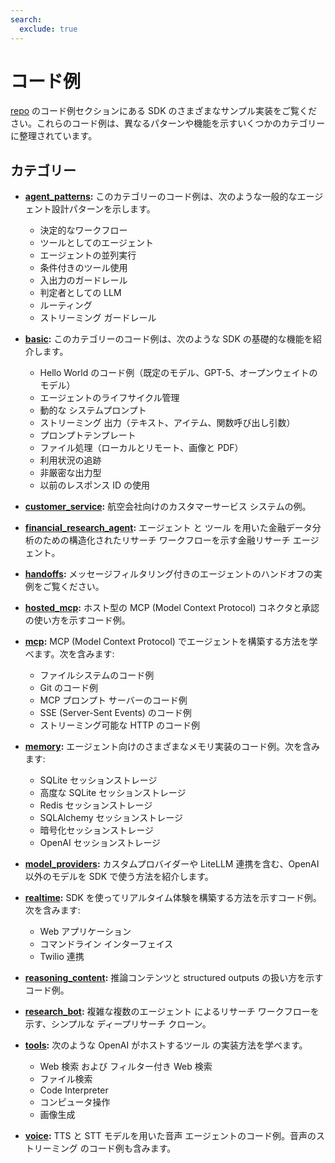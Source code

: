 ```yaml
---
search:
  exclude: true
---
```

# コード例

[repo](https://github.com/openai/openai-agents-python/tree/main/examples) のコード例セクションにある SDK のさまざまなサンプル実装をご覧ください。これらのコード例は、異なるパターンや機能を示すいくつかのカテゴリーに整理されています。

## カテゴリー

- **[agent_patterns](https://github.com/openai/openai-agents-python/tree/main/examples/agent_patterns):**
  このカテゴリーのコード例は、次のような一般的なエージェント設計パターンを示します。

  - 決定的なワークフロー
  - ツールとしてのエージェント
  - エージェントの並列実行
  - 条件付きのツール使用
  - 入出力のガードレール
  - 判定者としての LLM
  - ルーティング
  - ストリーミング ガードレール

- **[basic](https://github.com/openai/openai-agents-python/tree/main/examples/basic):**
  このカテゴリーのコード例は、次のような SDK の基礎的な機能を紹介します。

  - Hello World のコード例（既定のモデル、GPT-5、オープンウェイトのモデル）
  - エージェントのライフサイクル管理
  - 動的な システムプロンプト
  - ストリーミング 出力（テキスト、アイテム、関数呼び出し引数）
  - プロンプトテンプレート
  - ファイル処理（ローカルとリモート、画像と PDF）
  - 利用状況の追跡
  - 非厳密な出力型
  - 以前のレスポンス ID の使用

- **[customer_service](https://github.com/openai/openai-agents-python/tree/main/examples/customer_service):**
  航空会社向けのカスタマーサービス システムの例。

- **[financial_research_agent](https://github.com/openai/openai-agents-python/tree/main/examples/financial_research_agent):**
  エージェント と ツール を用いた金融データ分析のための構造化されたリサーチ ワークフローを示す金融リサーチ エージェント。

- **[handoffs](https://github.com/openai/openai-agents-python/tree/main/examples/handoffs):**
  メッセージフィルタリング付きのエージェントのハンドオフの実例をご覧ください。

- **[hosted_mcp](https://github.com/openai/openai-agents-python/tree/main/examples/hosted_mcp):**
  ホスト型の MCP (Model Context Protocol) コネクタと承認の使い方を示すコード例。

- **[mcp](https://github.com/openai/openai-agents-python/tree/main/examples/mcp):**
  MCP (Model Context Protocol) でエージェントを構築する方法を学べます。次を含みます:

  - ファイルシステムのコード例
  - Git のコード例
  - MCP プロンプト サーバーのコード例
  - SSE (Server-Sent Events) のコード例
  - ストリーミング可能な HTTP のコード例

- **[memory](https://github.com/openai/openai-agents-python/tree/main/examples/memory):**
  エージェント向けのさまざまなメモリ実装のコード例。次を含みます:

  - SQLite セッションストレージ
  - 高度な SQLite セッションストレージ
  - Redis セッションストレージ
  - SQLAlchemy セッションストレージ
  - 暗号化セッションストレージ
  - OpenAI セッションストレージ

- **[model_providers](https://github.com/openai/openai-agents-python/tree/main/examples/model_providers):**
  カスタムプロバイダーや LiteLLM 連携を含む、OpenAI 以外のモデルを SDK で使う方法を紹介します。

- **[realtime](https://github.com/openai/openai-agents-python/tree/main/examples/realtime):**
  SDK を使ってリアルタイム体験を構築する方法を示すコード例。次を含みます:

  - Web アプリケーション
  - コマンドライン インターフェイス
  - Twilio 連携

- **[reasoning_content](https://github.com/openai/openai-agents-python/tree/main/examples/reasoning_content):**
  推論コンテンツと structured outputs の扱い方を示すコード例。

- **[research_bot](https://github.com/openai/openai-agents-python/tree/main/examples/research_bot):**
  複雑な複数のエージェント によるリサーチ ワークフローを示す、シンプルな ディープリサーチ クローン。

- **[tools](https://github.com/openai/openai-agents-python/tree/main/examples/tools):**
  次のような OpenAI がホストするツール の実装方法を学べます。

  - Web 検索 および フィルター付き Web 検索
  - ファイル検索
  - Code Interpreter
  - コンピュータ操作
  - 画像生成

- **[voice](https://github.com/openai/openai-agents-python/tree/main/examples/voice):**
  TTS と STT モデルを用いた音声 エージェントのコード例。音声のストリーミング のコード例も含みます。